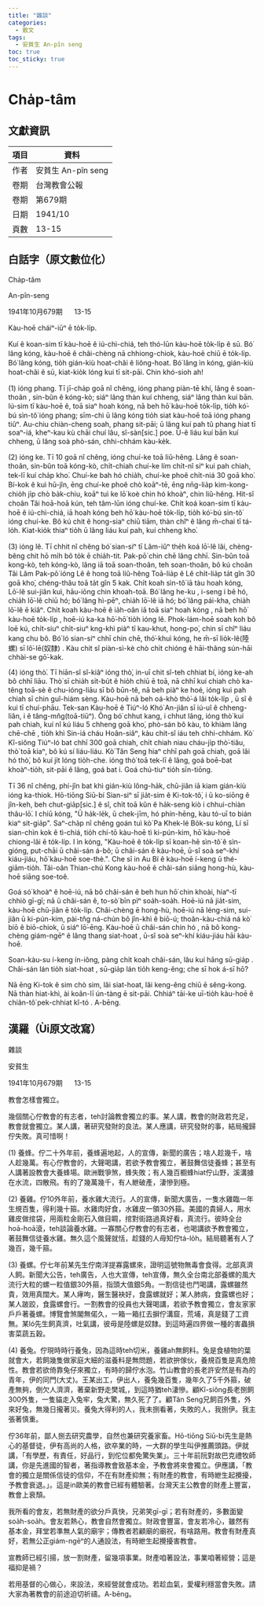 ```yaml
---
title: "雜談"
categories:
  - 散文
tags:
  - 安貧生 An-pîn seng
toc: true
toc_sticky: true
---
```


# Cha̍p-tâm

## 文獻資訊

| 項目 | 資料 |
|---|---|
| 作者 | 安貧生 An-pîn seng |
| 卷期 | 台灣教會公報 |
| 卷期 | 第679期 |
| 日期 | 1941/10 |
| 頁數 | 13-15 |

## 白話字（原文數位化）

Cha̍p-tâm

An-pîn-seng

1941年10月679期      13-15

Kàu-hoē cháiⁿ-iūⁿ ē to̍k-li̍p.

Kuí ê koan-sim tī kàu-hoē ê iú-chì-chiá, teh thó-lūn kàu-hoē to̍k-li̍p ê sū. Bó͘ lâng kóng, kàu-hoē ê châi-chèng nā chhiong-chiok, kàu-hoē chiū ē to̍k-li̍p. Bó͘ lâng kóng, tio̍h gián-kiù hoat-châi ê liông-hoat. Bó͘ lâng ìn kóng, gián-kiù hoat-châi ê sū, kiat-kio̍k lóng kui tī sit-pāi. Chin khó-sioh ah!

(1) ióng phang. Tī jī-cha̍p goā nî chêng, ióng phang piàn-tē khí, lâng ê soan-thoân , sin-bûn ê kóng-kò; siáⁿ lâng thàn kuí chheng, siáⁿ lâng thàn kuí bān. Iú-sim tī kàu-hoē ê, toā siaⁿ hoah kóng, nā beh hō͘ kàu-hoē to̍k-li̍p, tio̍h kó͘-bú sìn-tô͘ ióng phang; sīm-chì ū lâng kóng tio̍h siat kàu-hoē toā ióng phang tiûⁿ. Au-chiu chiàn-cheng soah, phang sit-pāi; ū lâng kuí pah tû phang hiat tī soaⁿ-iá, kheⁿ-kau kù chāi chuí lâu, sî-sàn[sic.] poe. Ū-ê liáu kuí bān kuí chheng, ū lâng soà phò-sán, chhi-chhám kàu-ke̍k.

(2) ióng ke. Tī 10 goā nî chêng, ióng chuí-ke toā liû-hêng. Lâng ê soan-thoân, sin-bûn toā kóng-kò, chi̍t-chiah chuí-ke lím chi̍t-nî siⁿ kui pah chiah, tek-lī kuí cha̍p kho͘. Chuí-ke bah hó chia̍h, chuí-ke phoê chi̍t-niá 30 goā kho͘. Bí-kok ê kuì hū-jîn, ēng chuí-ke phoê chò koāⁿ-tē, ēng nn̄g-lia̍p kim-kong-chio̍h ji̍p chò ba̍k-chiu, koāⁿ tuì ke lō͘ koè chin hó khoàⁿ, chin liû-hêng. Hit-sî choân Tâi hoā-hoā kún, teh tâm-lūn ióng chuí-ke. Chi̍t koá koan-sim tī kàu-hoē ê iú-chì-chiá, iā hoah kóng beh hō͘ kàu-hoē to̍k-li̍p, tio̍h kó͘-bú sìn-tô͘ ióng chuí-ke. Bô kú chit ê hong-siaⁿ chiū tiām, thàn chîⁿ ê lâng m̄-chai tī tá-lo̍h. Kiat-kio̍k thiaⁿ tio̍h ū lâng liáu kuí pah, kuí chheng kho͘.

(3) ióng lê. Tī chhit nî chêng bó͘ sian-siⁿ tī Lâm-iûⁿ the̍h koá lō͘-lê lâi, chèng-bêng chit hō mi̍h bô to̍k ē chia̍h-tit. Pak-pō͘ chin chē lâng chhī. Sin-bûn toā kong-kò, teh kóng-kò, lâng iā toā soan-thoân, teh soan-thoân, bô kú choân Tâi Lâm Pak-pō͘ ióng Lê ê hong toā liû-hêng Toā-lia̍p ê Lê chi̍t-lia̍p ta̍t gîn 30 goā kho͘, chéng-thâu toā ta̍t gîn 5 kak. Chi̍t koah sìn-tô͘ iā tàu hoah kóng, Lō͘-lê sui-jiân kuì, hāu-iōng chin khoah-toā. Bó͘ lâng he-ku , i-seng i bē hó, chia̍h lō͘-lê chiū hó; bó͘ lâng hì-pēⁿ, chia̍h lō͘-lê iā hó; bó͘ lâng pái-kha, chia̍h lō͘-lê ē kiâⁿ. Chi̍t koah kàu-hoē ê ia̍h-oân iā toā siaⁿ hoah kóng , nā beh hō͘ kàu-hoē to̍k-li̍p , hoē-iú ka-ka hō͘-hō͘ tio̍h ióng lê. Phok-lám-hoē soah koh bô loē kú, chi̍t-siuⁿ chi̍t-siuⁿ kng-khì piàⁿ tī kau-khut, hong-po͘, chin sī chîⁿ liáu kang chu bô. Bó͘ ló sian-siⁿ chhī chin chē, thó͘-khuì kóng, he m̄-sī lio̍k-lê(陸螺) sī lô͘-lē(奴隸) . Kàu chit sî piàn-sì-kè chò chi̍t chióng ê hāi-thâng sún-hāi chhài-se gō͘-kak.

(4) ióng thò͘. Tī hiān-sî sî-kiâⁿ ióng thò͘, in-uī chit sî-teh chhiat bí, ióng ke-ah bô chhī liāu. Thò͘ sī chia̍h si̍t-bu̍t ê hio̍h chiū ē toā, nā chhī kuí chiah chò ka-têng toā-sè ê chu-ióng-liāu sī bô būn-tê, nā beh piàⁿ ke hoé, ióng kui pah chiah sī chin guî-hiám sèng. Kàu-hoē nā beh oá-khò thò͘-á lâi to̍k-li̍p , ū sî ê kui tī chuí-phāu. Tek-san Kàu-hoē ê Tiúⁿ-ló Khó͘ An-jiân sī iú-uî ê chheng-liân, i ê tâng-mn̂g(toā-tiūⁿ). Ông bó͘ chhut kang, i chhut lâng, ióng thò͘ kuí pah chiah, kuí nî kú liáu 5 chheng goā kho͘, phò-sán bô kàu, tò khiàm lâng chē-chē , tio̍h khì Sin-iá cháu Hoân-siâⁿ, kàu chit-sî iáu teh chhi-chhám. Kò͘ Kî-siông Tiúⁿ-ló bat chhī 300 goā chiah, chi̍t chiah niau cháu-ji̍p thò͘-tiâu, thò͘ toā kiaⁿ, bô kú sí liáu-liáu. Kò͘ Tân Seng hiaⁿ chhī pah goā chiah, goā lâi hó thò͘, bô kuí ji̍t lóng tio̍h-che. ióng thò͘ toā tek-lī ê lâng, goá boē-bat khoàⁿ-tio̍h, sit-pāi ê lâng, goá bat i. Goá chú-tiuⁿ tio̍h sīn-tiōng.

Tī 36 nî chêng, phí-jîn bat khì gián-kiù lông-ha̍k, chū-jiân iā kiam gián-kiù ióng ka-thiok. Hō-tiōng Siū-bí Sian-siⁿ sī jia̍t-sim ê Ki-tok-tô͘, i ū ko-siōng ê jîn-keh, beh chut-gia̍p[sic.] ê sî, chi̍t toā kûn ê ha̍k-seng kiò i chhui-chiàn thâu-lō͘. I chiū kóng, "Ū ha̍k-le̍k, ū chek-jīm, hó phín-hēng, kàu tó-uī to bián kiaⁿ sit-gia̍p". Saⁿ-cha̍p nî chêng goán tuì kò͘ Pa Khek-lé Bo̍k-su kóng, Lí sī sian-chìn kok ê tì-chiá, tio̍h chí-tō kàu-hoē tì ki-pún-kim, hō͘ kàu-hoē chiong-lâi ē to̍k-li̍p. I ìn kóng, "Kàu-hoē ê to̍k-li̍p sī koan-hē sìn-tô͘ ê sìn-gióng, put-chāi ū châi-sán á-bô; ū châi-sán ê kàu-hoē, ū-sî soà seⁿ-khí kiáu-jiáu, hō͘ kàu-hoē soe-thè.". Che sī in Au Bí ê kàu-hoē í-keng ū thé-giām-tio̍h. Tâi-oân Thian-chú Kong kàu-hoē ê châi-sán siāng hong-hù, kàu-hoē siāng soe-toê.

Goá só͘ khoàⁿ ê hoē-iú, nā bô châi-sán ê beh hun hō͘ chin khoài, hiaⁿ-tī chhiò gī-gī; nā ū châi-sán ê, to-sò͘ bīn pìⁿ soa̍h-soa̍h. Hoē-iú nā jia̍t-sim, kàu-hoē chū-jiân ē to̍k-li̍p. Châi-chèng ē hong-hù, hoē-iú nā léng-sim, sui-jiân ū ki-pún-kim, pài-tn̂g ná-chún bô jîn-khì ê biō-ú; thoân-kàu-chiá ná kò͘ biō ê biō-chiok, ū siáⁿ lō͘-ēng. Kàu-hoē ū châi-sán chin hó , nā bô kong-chèng giám-ngēⁿ ê lâng thang siat-hoat , ū-sî soà seⁿ-khí kiáu-jiáu hāi kàu-hoē.

Soan-kàu-su í-keng ín-iông, pàng chi̍t koah châi-sán, lâu kuí hāng sū-gia̍p . Châi-sán lán tio̍h siat-hoat , sū-gia̍p lán tio̍h keng-êng; che sī hok á-sī hō?

Nā ēng Ki-tok ê sim chò sim, lâi siat-hoat, lâi keng-êng chiū ē sêng-kong. Nā thàn hiat-khì, ài koân-lī ún-tàng ē sit-pāi. Chhiáⁿ tāi-ke uī-tio̍h kàu-hoē ê chiân-tô͘ pek-chhiat kî-tó . A-bēng.

## 漢羅（Ùi原文改寫）

雜談

安貧生

1941年10月679期      13-15

教會怎樣會獨立。

幾個關心佇教會的有志者，teh討論教會獨立的事。某人講，教會的財政若充足，教會就會獨立。某人講，著研究發財的良法。某人應講，研究發財的事，結局攏歸佇失敗。真可惜啊！

(1) 養蜂。佇二十外年前，養蜂遍地起，人的宣傳，新聞的廣告；啥人趁幾千，啥人趁幾萬。有心佇教會的，大聲喝講，若欲予教會獨立，著鼓舞信徒養蜂；甚至有人講著設教會大養蜂場。歐洲戰爭煞，蜂失敗；有人幾百櫉蜂hiat佇山野，溪溝據在水流，四散飛。有的了幾萬幾千，有人紲破產，淒慘到極。

(2) 養雞。佇10外年前，養水雞大流行。人的宣傳，新聞大廣告，一隻水雞臨一年生規百隻，得利幾十箍。水雞肉好食，水雞皮一領30外箍。美國的貴婦人，用水雞皮做捾袋，用兩粒金剛石入做目睭，捾對街路過真好看，真流行。彼時全台hoā-hoā滾，teh談論養水雞。一寡關心佇教會的有志者，也喝講欲予教會獨立，著鼓舞信徒養水雞。無久這个風聲就恬，趁錢的人毋知佇tá-lo̍h。結局聽著有人了幾百，幾千箍。

(3) 養螺。佇七年前某先生佇南洋提寡露螺來，證明這號物無毒會食得。北部真濟人飼。新聞大公告，teh廣告，人也大宣傳，teh宣傳，無久全台南北部養螺的風大流行大粒的螺一粒值銀30外箍，指頭大值銀5角。一割信徒也鬥喝講，露螺雖然貴，效用真闊大。某人痚呴，醫生醫袂好，食露螺就好；某人肺病，食露螺也好；某人跛跤，食露螺會行。一割教會的役員也大聲喝講，若欲予教會獨立，會友家家戶戶著養螺。博覽會煞閣無偌久，一箱一箱扛去摒佇溝窟，荒埔，真是錢了工資無。某ló先生飼真濟，吐氣講，彼毋是陸螺是奴隸。到這時遍四界做一種的害蟲損害菜蔬五穀。

(4) 養兔。佇現時時行養兔，因為這時teh切米，養雞ah無飼料。兔是食植物的葉就會大，若飼幾隻做家庭大細的滋養料是無問題，若欲拚傢伙，養規百隻是真危險性。教會若欲倚靠兔仔來獨立，有時的歸佇水泡。竹山教會的長老許安然是有為的青年，伊的同門(大丈)。王某出工，伊出人，養兔幾百隻，幾年久了5千外箍，破產無夠，倒欠人濟濟，著棄新野走樊城,，到這時猶teh淒慘。顧Kî-siông長老捌飼300外隻，一隻貓走入兔牢，兔大驚，無久死了了。顧Tân Seng兄飼百外隻，外來好兔，無幾日攏著災。養兔大得利的人，我未捌看著，失敗的人，我捌伊。我主張著慎重。

佇36年前，鄙人捌去研究農學，自然也兼研究養家畜。Hō-tiōng Siū-bí先生是熱心的基督徒，伊有高尚的人格，欲卒業的時，一大群的學生叫伊推薦頭路。伊就講，「有學歷，有責任，好品行，到佗位都免驚失業」。三十年前阮對故巴克禮牧師講，你是先進國的智者，著指導教會致基本金，予教會將來會獨立。伊應講，「教會的獨立是關係信徒的信仰，不在有財產抑無；有財產的教會，有時紲生起攪擾，予教會衰退。」。這是in歐美的教會已經有體驗著。台灣天主公教會的財產上豐富，教會上衰頹。

我所看的會友，若無財產的欲分戶真快，兄弟笑gī-gī；若有財產的，多數面變soa̍h-soa̍h。會友若熱心，教會自然會獨立。財政會豐富，會友若冷心，雖然有基本金，拜堂若準無人氣的廟宇；傳教者若顧廟的廟祝，有啥路用。教會有財產真好，若無公正giám-ngēⁿ的人通設法，有時紲生起攪擾害教會。

宣教師已經引揚，放一割財產，留幾項事業。財產咱著設法，事業咱著經營；這是福抑是禍？

若用基督的心做心，來設法，來經營就會成功。若趁血氣，愛權利穩當會失敗。請大家為著教會的前途迫切祈禱。A-bēng。

